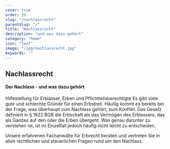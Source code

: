```yaml
---
cover: true
order: 20
slug: "/nachlassrecht"
parentSlug: "/"
title: "Nachlassrecht"
description: "und was dazu gehört"
category: "home"
icon: "leaf"
image: "/jpg/nachlassrecht.jpg"
keywords: ""
---
```

## Nachlassrecht

#### Der Nachlass - und was dazu gehört

Hilfestellung für Erblasser, Erben und Pflichtteilsberechtigte
Es gibt viele gute und schlechte Gründe für einen Erbstreit. Häufig kommt es bereits bei der Frage, was überhaupt zum Nachlass gehört, zum Konflikt. Das Gesetz definiert in § 1922 BGB die Erbschaft als das Vermögen des Erblassers, das als Ganzes auf den oder die Erben übergeht. Was genau darunter zu verstehen ist, ist im Einzelfall jedoch häufig nicht leicht zu entscheiden.

Unsere erfahrenen Fachanwälte für Erbrecht beraten und vertreten Sie in allen rechtlichen und steuerlichen Fragen rund um den Nachlass.